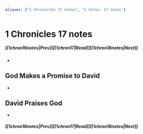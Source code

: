 ```yaml
---
aliases: ["1 Chronicles 17 notes", "1 Chron. 17 notes"]
---
```

# 1 Chronicles 17 notes
##### <span class=arrow-left></span>[[1chron16notes|Prev]]<span class=navigation-separator></span>[[1chron17|Read]]<span class=navigation-separator></span>[[1chron18notes|Next]]<span class=arrow-right></span>
- 
## God Makes a Promise to David
- 
## David Praises God
- 
##### <span class=arrow-left></span>[[1chron16notes|Prev]]<span class=navigation-separator></span>[[1chron17|Read]]<span class=navigation-separator></span>[[1chron18notes|Next]]<span class=arrow-right></span>